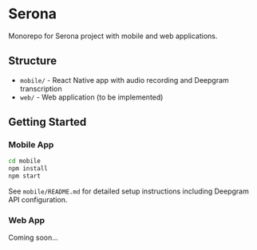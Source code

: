 # Serona

Monorepo for Serona project with mobile and web applications.

## Structure

- `mobile/` - React Native app with audio recording and Deepgram transcription
- `web/` - Web application (to be implemented)

## Getting Started

### Mobile App

```bash
cd mobile
npm install
npm start
```

See `mobile/README.md` for detailed setup instructions including Deepgram API configuration.

### Web App

Coming soon...
